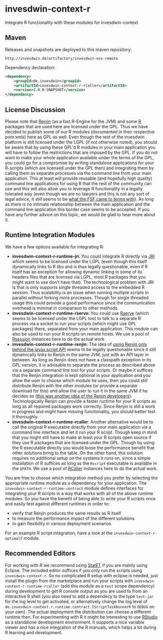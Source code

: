# invesdwin-context-r
Integrate R functionality with these modules for invesdwin-context 

## Maven

Releases and snapshots are deployed to this maven repository:
```
http://invesdwin.de/artifactory/invesdwin-oss-remote
```

Dependency declaration:
```xml
<dependency>
	<groupId>de.invesdwin</groupId>
	<artifactId>invesdwin-context-r-rcaller</artifactId>
	<version>1.0.0-SNAPSHOT</version>
</dependency>
```

## License Discussion

Please note that [Renjin](http://www.renjin.org/) (as a fast R-Engine for the JVM) and some [R](https://www.r-project.org/) packages that are used here are licensed under the GPL. Thus we have decided to publish some of our R modules (documented in their respective pom.xmls) here as GPL as well. Even though the rest of the invesdwin platform is still licensed under the LGPL (if not otherwise noted), you should be aware that by using these GPL'd R modules in your main application you will have to follow the restrictions that are imposed by the GPL. If you do not want to make your whole application available under the terms of the GPL, you could go for a compromise by writing standalone applications for your R-scripts (which are licensed under the GPL then) and integrating them by calling them as separate processes via the command line from your main application. This at least will provide reusable (and hopefully high quality) command line applications for using R that the rest of the community can use and this will also allow you to leverage R functionality in a legally tolerated way (even though we are no lawyers and this is not any sort of legal advice, it still seems to be [what the FSF came to terms with](https://www.gnu.org/licenses/gpl-faq.html#GPLPlugins)). As long as there is no intimate relationship between the main application and the command line application this border case seems to be accepted. If you have any further advice on this topic, we would be glad to hear more about it. 

## Runtime Integration Modules

We have a few options available for integrating R:
- **invesdwin-context-r-runtime-jri**: You could integrate R directly via [JRI](https://rforge.net/JRI/) which seems to be licensed under the LGPL (even though this itself dynamically links to R libs and is thus legally questionable, even if R itself has an exception for allowing dynamic linking in some of its headers files that are licensed via LGPL, most R packages that you might want to use don't have that). The technological problem with JRI is that is only supports single threaded access to the embedded R session. Thus scalability is an issue when running multiple scripts in parallel without forking more processes. Though for single threaded usage this could provide a good performance since the communication overhead is minimal in comparison to other methods.
- **invesdwin-context-r-runtime-rserve**: You could use [Rserve](https://github.com/s-u/REngine) (which seems to be licensed under the LGPL too) to talk to a separate R process via a socket to run your scripts (which might use GPL packages) there, separated from your main application. This module can also be used to run your R scripts on remote hosts. We use a pool of [Rsession](https://github.com/yannrichet/rsession) instances here to do the actual work.
- **invesdwin-context-r-runtime-renjin**: The idea of [using Renjin only behind the javax.script API](https://groups.google.com/forum/#!msg/renjin-dev/yoS1dTeJLm8/bVtVu_tGLck) seems to be legally questionable since it still dynamically links to Renjin in the same JVM, just with an API layer in between. As long as Renjin does not have a classpath exception in its GPL version, it is advisable to separate the process as described above via a separate command line tool for your scripts. Or maybe it suffices that the Renjin integration is kept optional in your application and you allow the user to choose which module he uses, then you could still distribute Renjin with the other modules (or provide a separate download for this) and allow the user to run it in the same JVM if he decides so ([this was another idea of the Renjin developers](https://groups.google.com/forum/#!msg/renjin-dev/yoS1dTeJLm8/bVtVu_tGLck)). Technologically Renjin can provide a faster runtime for your R scripts as long as all required packages work correctly. Since Renjin is still a work in progress and might have missing functionality, you should better test it thoroughly.
- **invesdwin-context-r-runtime-rcaller**: Another alternative would be to call the original R executable directly from your main application via a command line interface and let it run your R script. Though keep in mind that you might still have to make at least your R scripts open source if they use R packages that are licensed under the GPL. Though by using the R executable directly you would loose the performance benefit that other solutions bring to the table. On the other hand, this solution requires no additional setup on the systems it runs on, since a simple installation of R suffices as long as the `Rscript` executable is available in the `$PATH`. We use a pool of [RCaller](https://github.com/jbytecode/rcaller) instances here to do the actual work.

You are free to choose which integration method you prefer by selecting the appropriate runtime module as a dependency for your application. The `invesdwin-context-r-runtime-contract` module defines interfaces for integrating your R scripts in a way that works with all of the above runtime modules. So you have the benefit of being able to write your R scripts once and easily test against different runtimes in order to: 
- verify that Renjin produces the same results as R itself
- to measure the performance impact of the different solutions
- to gain flexibility in various deployment scenarios

For an example R script integration, have a look at the `invesdwin-context-r-optimalf` module.

## Recommended Editors

For working with R we recommend using [StatET](http://www.walware.de/goto/statet) if you are mainly using Eclipse. The included editor suffices if you only run the scripts using `invesdwin-context-r`. So no complicated R setup with eclipse is needed, just install the plugin from the marketplace and run your scripts with `invesdwin-context-r-runtime-rcaller` (add this module as a `test` scope dependency) during development to get R console output as you are used to from an interactive R shell (you also need to add a dependecy to the type `test-jar` for the log level to get activated, or alternatively change the log level of `de.invesdwin.context.r.runtime.contract.IScriptTaskRunnerR` to `DEBUG` on your own). The actual deployment the distribution can choose a different runtime then. For experimenting with R it might be interesting to use [RStudio](https://www.rstudio.com/) as a standalone development environment. It supports a nice variable viewer and has a nice integration of the R manuals, which helps a lot during R learning and development.
